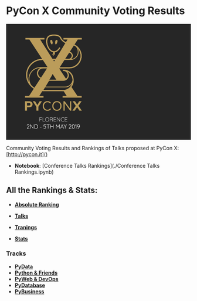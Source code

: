 # PyCon X Community Voting Results #

<div style="background-color:#262626"> 
    <img src='logos/pyconx.png' width='50%' />
</div>

Community Voting Results and Rankings of Talks proposed at PyCon X: [http://pycon.it]()

* **Notebook**: [Conference Talks Rankings](./Conference Talks Rankings.ipynb)

## All the Rankings & Stats: ##

* [**Absolute Ranking**](https://gist.github.com/leriomaggio/3eeb14c21ba84f606e52283003dfb2c0#absolute_rank)

* [**Talks**](https://gist.github.com/leriomaggio/3eeb14c21ba84f606e52283003dfb2c0#talks)
* [**Tranings**](https://gist.github.com/leriomaggio/3eeb14c21ba84f606e52283003dfb2c0#trainings)
* [**Stats**](https://gist.github.com/leriomaggio/3eeb14c21ba84f606e52283003dfb2c0#stats)

### Tracks

*  [**PyData**](https://gist.github.com/leriomaggio/3eeb14c21ba84f606e52283003dfb2c0#pydata)
*  [**Python & Friends**](https://gist.github.com/leriomaggio/3eeb14c21ba84f606e52283003dfb2c0#pylang)
*  [**PyWeb & DevOps**](https://gist.github.com/leriomaggio/3eeb14c21ba84f606e52283003dfb2c0#pyweb)
* [**PyDatabase**](https://gist.github.com/leriomaggio/3eeb14c21ba84f606e52283003dfb2c0#pydb)
* [**PyBusiness**](https://gist.github.com/leriomaggio/3eeb14c21ba84f606e52283003dfb2c0#pybusiness)
